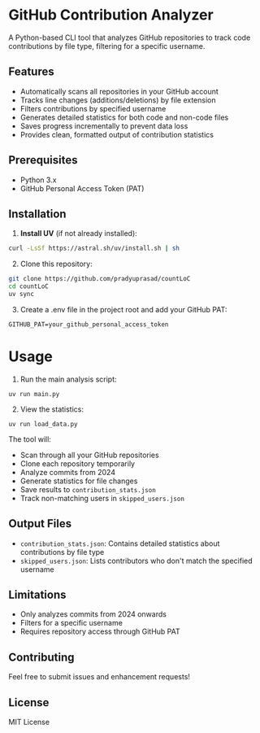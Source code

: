 # GitHub Contribution Analyzer

A Python-based CLI tool that analyzes GitHub repositories to track code contributions by file type, filtering for a specific username.

## Features

- Automatically scans all repositories in your GitHub account
- Tracks line changes (additions/deletions) by file extension
- Filters contributions by specified username
- Generates detailed statistics for both code and non-code files
- Saves progress incrementally to prevent data loss
- Provides clean, formatted output of contribution statistics

## Prerequisites

- Python 3.x
- GitHub Personal Access Token (PAT)

## Installation

1. **Install UV** (if not already installed):
```sh
curl -LsSf https://astral.sh/uv/install.sh | sh
```

2. Clone this repository:
```bash
git clone https://github.com/pradyuprasad/countLoC
cd countLoC
uv sync
```

3. Create a .env file in the project root and add your GitHub PAT:

```
GITHUB_PAT=your_github_personal_access_token
```


# Usage
1. Run the main analysis script:
```
uv run main.py
```

2. View the statistics:

```
uv run load_data.py
```

The tool will:
* Scan through all your GitHub repositories
* Clone each repository temporarily
* Analyze commits from 2024
* Generate statistics for file changes
* Save results to `contribution_stats.json`
* Track non-matching users in `skipped_users.json`

## Output Files

* `contribution_stats.json`: Contains detailed statistics about contributions by file type
* `skipped_users.json`: Lists contributors who don't match the specified username

## Limitations

* Only analyzes commits from 2024 onwards
* Filters for a specific username
* Requires repository access through GitHub PAT

## Contributing

Feel free to submit issues and enhancement requests!

## License

MIT License
